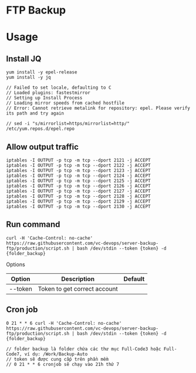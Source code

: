 # FTP Backup

# Usage
## Install JQ

```
yum install -y epel-release
yum install -y jq

// Failed to set locale, defaulting to C
// Loaded plugins: fastestmirror
// Setting up Install Process
// Loading mirror speeds from cached hostfile
// Error: Cannot retrieve metalink for repository: epel. Please verify its path and try again

// sed -i "s/mirrorlist=https/mirrorlist=http/" /etc/yum.repos.d/epel.repo
```

## Allow output traffic

```
iptables -I OUTPUT -p tcp -m tcp --dport 2121 -j ACCEPT
iptables -I OUTPUT -p tcp -m tcp --dport 2122 -j ACCEPT
iptables -I OUTPUT -p tcp -m tcp --dport 2123 -j ACCEPT
iptables -I OUTPUT -p tcp -m tcp --dport 2124 -j ACCEPT
iptables -I OUTPUT -p tcp -m tcp --dport 2125 -j ACCEPT
iptables -I OUTPUT -p tcp -m tcp --dport 2126 -j ACCEPT
iptables -I OUTPUT -p tcp -m tcp --dport 2127 -j ACCEPT
iptables -I OUTPUT -p tcp -m tcp --dport 2128 -j ACCEPT
iptables -I OUTPUT -p tcp -m tcp --dport 2129 -j ACCEPT
iptables -I OUTPUT -p tcp -m tcp --dport 2130 -j ACCEPT
```

## Run command

```
curl -H 'Cache-Control: no-cache' https://raw.githubusercontent.com/vc-devops/server-backup-ftp/production/script.sh | bash /dev/stdin --token {token} -d {folder_backup}
```

Options

| Option  | Description                  | Default |
| ------- | ---------------------------- | ------- |
| --token | Token to get correct account |         |


## Cron job

```
0 21 * * 6 curl -H 'Cache-Control: no-cache' https://raw.githubusercontent.com/vc-devops/server-backup-ftp/production/script.sh | bash /dev/stdin --token {token} -d {folder_backup}

// folder backup là folder chứa các thư mục Full-Code3 hoặc Full-Code7, ví dụ: /Work/Backup-Auto
// token sẽ được cung cấp trên phần mềm
// 0 21 * * 6 cronjob sẽ chạy vào 21h thứ 7
```
